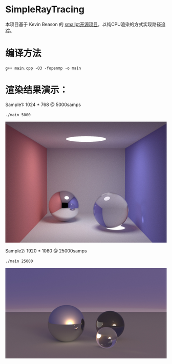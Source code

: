 # SimpleRayTracing

本项目基于 Kevin Beason 的 [smallpt开源项目](http://www.kevinbeason.com/smallpt/)，以纯CPU渲染的方式实现路径追踪。

# 编译方法

`g++ main.cpp -O3 -fopenmp -o main`

# 渲染结果演示：

Sample1: 1024 * 768 @ 5000samps

`./main 5000`

![Sample1.jpg](./Sample1.jpg)

Sample2: 1920 * 1080 @ 25000samps

`./main 25000`

![Sample2.jpg](./Sample2.jpg)



